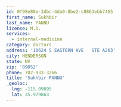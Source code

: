 ```yaml
---
id: 0f98e88e-3dbc-4da0-8be2-c8863ebb7465
first_name: Sukhbir
last_name: PANNU
license: M.D.
services:
  - internal-medicine
category: doctors
address: '10624 S EASTERN AVE   STE A263'
city: HENDERSON
state: NV
zip: '89052'
phone: 702-933-3266
title: 'Sukhbir PANNU'
_geoloc:
  lng: -115.09895
  lat: 35.979863
---
```

